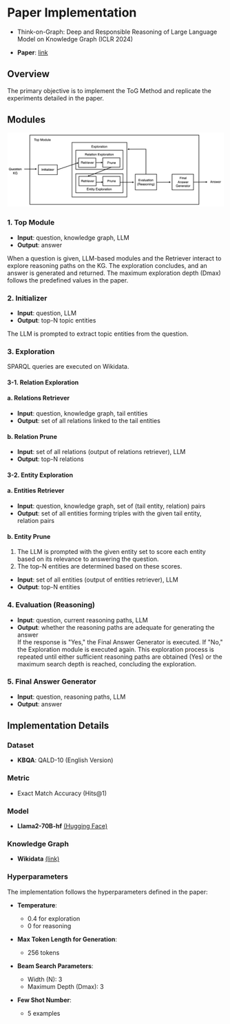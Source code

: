 # Paper Implementation
* Think-on-Graph: Deep and Responsible Reasoning of Large Language Model on Knowledge Graph (ICLR 2024)  
- **Paper**: [link](https://arxiv.org/pdf/2307.07697)

## Overview
The primary objective is to implement the ToG Method and replicate the experiments detailed in the paper.

## Modules
<img src="ToG-Module.jpg" alt="My Module Design for Implementation" width="800">

### 1. Top Module
- **Input**: question, knowledge graph, LLM  
- **Output**: answer  

When a question is given, LLM-based modules and the Retriever interact to explore reasoning paths on the KG. The exploration concludes, and an answer is generated and returned. The maximum exploration depth (Dmax) follows the predefined values in the paper.

### 2. Initializer
- **Input**: question, LLM  
- **Output**: top-N topic entities  

The LLM is prompted to extract topic entities from the question.

### 3. Exploration
SPARQL queries are executed on Wikidata.

#### 3-1. Relation Exploration

#### a. Relations Retriever
- **Input**: question, knowledge graph, tail entities  
- **Output**: set of all relations linked to the tail entities  

#### b. Relation Prune
- **Input**: set of all relations (output of relations retriever), LLM  
- **Output**: top-N relations  

#### 3-2. Entity Exploration

#### a. Entities Retriever
- **Input**: question, knowledge graph, set of (tail entity, relation) pairs  
- **Output**: set of all entities forming triples with the given tail entity, relation pairs  

#### b. Entity Prune
1. The LLM is prompted with the given entity set to score each entity based on its relevance to answering the question.
2. The top-N entities are determined based on these scores.
- **Input**: set of all entities (output of entities retriever), LLM  
- **Output**: top-N entities  

### 4. Evaluation (Reasoning)
- **Input**: question, current reasoning paths, LLM  
- **Output**: whether the reasoning paths are adequate for generating the answer  
If the response is "Yes," the Final Answer Generator is executed. If "No," the Exploration module is executed again. This exploration process is repeated until either sufficient reasoning paths are obtained (Yes) or the maximum search depth is reached, concluding the exploration.


### 5. Final Answer Generator
- **Input**: question, reasoning paths, LLM  
- **Output**: answer  


## Implementation Details
### Dataset
- **KBQA**: QALD-10 (English Version)

### Metric
- Exact Match Accuracy (Hits@1)

### Model
- **Llama2-70B-hf** [(Hugging Face)](https://huggingface.co/meta-llama/Llama-2-70b-hf)

### Knowledge Graph
- **Wikidata** [(link)](https://www.wikidata.org/wiki/Wikidata:REST_API)

### Hyperparameters
The implementation follows the hyperparameters defined in the paper:
- **Temperature**:
  - 0.4 for exploration
  - 0 for reasoning

- **Max Token Length for Generation**:
  - 256 tokens

- **Beam Search Parameters**:
  - Width (N): 3
  - Maximum Depth (Dmax): 3

- **Few Shot Number**:
  - 5 examples
